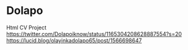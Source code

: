 # Dolapo
Html CV Project
https://twitter.com/Dolapoiknow/status/1165304208628887554?s=20
https://lucid.blog/olayinkadolapo65/post/1566698647
